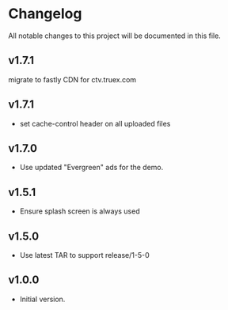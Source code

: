 # Changelog
All notable changes to this project will be documented in this file.

## v1.7.1
migrate to fastly CDN for ctv.truex.com

## v1.7.1
* set cache-control header on all uploaded files

## v1.7.0
* Use updated "Evergreen" ads for the demo.

## v1.5.1
* Ensure splash screen is always used

## v1.5.0
* Use latest TAR to support release/1-5-0

## v1.0.0
* Initial version.
